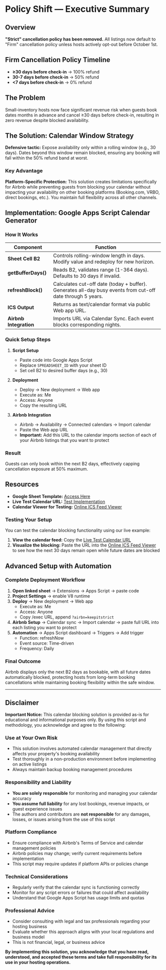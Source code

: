 # Policy Shift — Executive Summary

## Overview

**"Strict" cancellation policy has been removed.** All listings now default to "Firm" cancellation policy unless hosts actively opt-out before October 1st.

## Firm Cancellation Policy Timeline

- **≥30 days before check-in** → 100% refund
- **30-7 days before check-in** → 50% refund  
- **<7 days before check-in** → 0% refund

## The Problem

Small-inventory hosts now face significant revenue risk when guests book dates months in advance and cancel ≥30 days before check-in, resulting in zero revenue despite blocked availability.

## The Solution: Calendar Window Strategy

**Defensive tactic:** Expose availability only within a rolling window (e.g., 30 days). Dates beyond this window remain blocked, ensuring any booking will fall within the 50% refund band at worst.

### Key Advantage

**Platform-Specific Protection:** This solution creates limitations specifically for Airbnb while preventing guests from blocking your calendar without impacting your availability on other booking platforms (Booking.com, VRBO, direct bookings, etc.). You maintain full flexibility across all other channels.

## Implementation: Google Apps Script Calendar Generator

### How It Works

| Component | Function |
|-----------|----------|
| **Sheet Cell B2** | Controls rolling-window length in days. Modify value and redeploy for new horizon. |
| **getBufferDays()** | Reads B2, validates range (1-364 days). Defaults to 30 days if invalid. |
| **refreshBlock()** | Calculates cut-off date (today + buffer). Generates all-day busy events from cut-off date through 5 years. |
| **ICS Output** | Returns as text/calendar format via public Web app URL. |
| **Airbnb Integration** | Imports URL via Calendar Sync. Each event blocks corresponding nights. |

### Quick Setup Steps

1. **Script Setup**
   - Paste code into Google Apps Script
   - Replace `SPREADSHEET_ID` with your sheet ID
   - Set cell B2 to desired buffer days (e.g., 30)

2. **Deployment**
   - Deploy → New deployment → Web app
   - Execute as: Me
   - Access: Anyone
   - Copy the resulting URL

3. **Airbnb Integration**
   - Airbnb → Availability → Connected calendars → Import calendar
   - Paste the Web app URL
   - **Important:** Add this URL to the calendar imports section of each of your Airbnb listings that you want to protect

### Result

Guests can only book within the next B2 days, effectively capping cancellation exposure at 50% maximum.

## Resources

- **Google Sheet Template:** [Access Here](https://docs.google.com/spreadsheets/d/1IUTRKD7PGOo0ssOyKqZp-0CsJpMGtjX3hPYlKr3SB8k/)
- **Live Test Calendar URL:** [Test Implementation](https://script.google.com/macros/s/AKfycbzHSojgtehBN9M9BeLVs8WGBzq3Gmco6XGg2DdJq9do6iBo893cazhekM9i4laqr-E6/exec?aribn=keepitstrict)
- **Calendar Viewer for Testing:** [Online ICS Feed Viewer](https://larrybolt.github.io/online-ics-feed-viewer/)

### Testing Your Setup

You can test the calendar blocking functionality using our live example:
1. **View the calendar feed:** Copy the [Live Test Calendar URL](https://script.google.com/macros/s/AKfycbzHSojgtehBN9M9BeLVs8WGBzq3Gmco6XGg2DdJq9do6iBo893cazhekM9i4laqr-E6/exec?aribn=keepitstrict) 
2. **Visualize the blocking:** Paste the URL into the [Online ICS Feed Viewer](https://larrybolt.github.io/online-ics-feed-viewer/) to see how the next 30 days remain open while future dates are blocked

## Advanced Setup with Automation

### Complete Deployment Workflow

1. **Open linked sheet** → Extensions → Apps Script → paste code
2. **Project Settings** → enable V8 runtime
3. **Deploy** → New deployment → Web app
   - Execute as: Me
   - Access: Anyone
   - Copy /exec URL, append `?airbn=keepitstrict`
4. **Airbnb Setup** → Calendar sync → Import calendar → paste full URL into each listing you want to protect
5. **Automation** → Apps Script dashboard → Triggers → Add trigger
   - Function: refreshNow
   - Event source: Time-driven
   - Frequency: Daily

### Final Outcome

Airbnb displays only the next B2 days as bookable, with all future dates automatically blocked, protecting hosts from long-term booking cancellations while maintaining booking flexibility within the safe window.

---

## Disclaimer

**Important Notice:** This calendar blocking solution is provided as-is for educational and informational purposes only. By using this script and methodology, you acknowledge and agree to the following:

### Use at Your Own Risk
- This solution involves automated calendar management that directly affects your property's booking availability
- Test thoroughly in a non-production environment before implementing on active listings
- Always maintain backup booking management procedures

### Responsibility and Liability
- **You are solely responsible** for monitoring and managing your calendar accuracy
- **You assume full liability** for any lost bookings, revenue impacts, or guest experience issues
- The authors and contributors are **not responsible** for any damages, losses, or issues arising from the use of this script

### Platform Compliance
- Ensure compliance with Airbnb's Terms of Service and calendar management policies
- Airbnb policies may change; verify current requirements before implementation
- This script may require updates if platform APIs or policies change

### Technical Considerations
- Regularly verify that the calendar sync is functioning correctly
- Monitor for any script errors or failures that could affect availability
- Understand that Google Apps Script has usage limits and quotas

### Professional Advice
- Consider consulting with legal and tax professionals regarding your hosting business
- Evaluate whether this approach aligns with your local regulations and business model
- This is not financial, legal, or business advice

**By implementing this solution, you acknowledge that you have read, understood, and accepted these terms and take full responsibility for its use in your hosting operations.**
